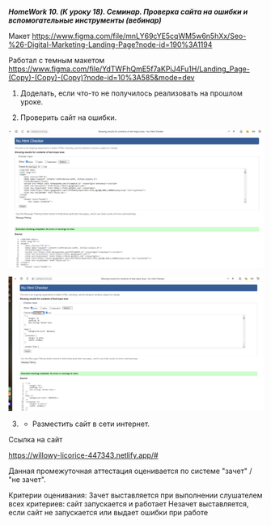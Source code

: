 ***HomeWork 10. (К уроку 18). Семинар. Проверка сайта на ошибки и вспомогательные инструменты (вебинар)***

Макет https://www.figma.com/file/mnLY69cYE5cqWM5w6n5hXx/Seo-%26-Digital-Marketing-Landing-Page?node-id=190%3A1194

Работал с темным макетом https://www.figma.com/file/YdTWFhQmE5f7aKPiJ4Fu1H/Landing_Page-(Copy)-(Copy)-(Copy)?node-id=10%3A585&mode=dev


1. Доделать, если что-то не получилось реализовать на прошлом уроке.

2. Проверить сайт на ошибки. 

![](validator_html.png)

![](validator_css.png)


3. * Разместить сайт в сети интернет.

Ссылка на сайт

https://willowy-licorice-447343.netlify.app/#


Данная промежуточная аттестация оценивается по системе "зачет" / "не зачет".

Критерии оценивания:
Зачет выставляется при выполнении слушателем всех критериев: сайт запускается и работает
Незачет выставляется, если сайт не запускается или выдает ошибки при работе

